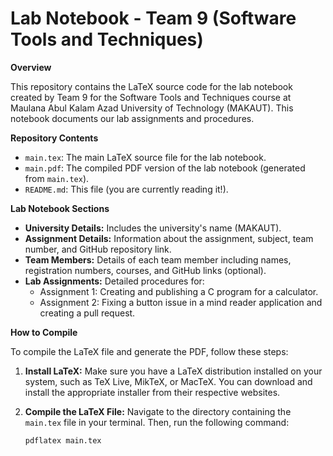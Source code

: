 # Lab Notebook - Team 9 (Software Tools and Techniques)

**Overview**

This repository contains the LaTeX source code for the lab notebook created by Team 9 for the Software Tools and Techniques course at Maulana Abul Kalam Azad University of Technology (MAKAUT). This notebook documents our lab assignments and procedures.

**Repository Contents**

* `main.tex`: The main LaTeX source file for the lab notebook.
* `main.pdf`: The compiled PDF version of the lab notebook (generated from `main.tex`).
* `README.md`: This file (you are currently reading it!).

**Lab Notebook Sections**

* **University Details:** Includes the university's name (MAKAUT).
* **Assignment Details:** Information about the assignment, subject, team number, and GitHub repository link.
* **Team Members:** Details of each team member including names, registration numbers, courses, and GitHub links (optional).
* **Lab Assignments:** Detailed procedures for:
    * Assignment 1: Creating and publishing a C program for a calculator.
    * Assignment 2: Fixing a button issue in a mind reader application and creating a pull request.

**How to Compile**

To compile the LaTeX file and generate the PDF, follow these steps:

1. **Install LaTeX:** Make sure you have a LaTeX distribution installed on your system, such as TeX Live, MikTeX, or MacTeX. You can download and install the appropriate installer from their respective websites.
2. **Compile the LaTeX File:** Navigate to the directory containing the `main.tex` file in your terminal. Then, run the following command:

   ```bash
   pdflatex main.tex
